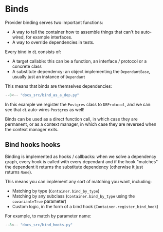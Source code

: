 # Binds

Provider binding serves two important functions:

- A way to tell the container how to assemble things that can't be auto-wired, for example interfaces.
- A way to override dependencies in tests.

Every bind in `di` consists of:

- A target callable: this can be a function, an interface / protocol or a concrete class
- A substitute dependency: an object implementing the `DependantBase`, usually just an instance of `Dependant`

This means that binds are themselves dependencies:

```Python
--8<-- "docs_src/bind_as_a_dep.py"
```

In this example we register the `Postgres` class to `DBProtocol`, and we can see that `di` auto-wires `Postgres` as well!

Binds can be used as a direct function call, in which case they are permanent, or as a context manager, in which case they are reversed when the context manager exits.

## Bind hooks hooks

Binding is implemented as hooks / callbacks: when we solve a dependency graph, every hook is called with every dependant and if the hook "matches" the dependent it returns the substitute dependency (otherwise it just returns `None`).

This means you can implement any sort of matching you want, including:

- Matching by type (`Container.bind_by_type`)
- Matching by any subclass (`Container.bind_by_type` using the `covariant=True` parameter)
- Custom logic, in the form of a bind hook (`Container.register_bind_hook`)

For example, to match by parameter name:

```Python
--8<-- "docs_src/bind_hooks.py"
```
